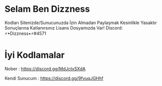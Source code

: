 # Selam Ben Dizzness
Kodları Sitenizde/Sunucunuzda İzin Almadan  Paylaşmak Kesinlikle Yasaktır Sonuçlarına Katlanırsınız Lisans Dosyamızda Var!
Discord: ⚡•Dizzness•⚡#4571
# İyi Kodlamalar

Nober : https://discord.gg/MdJctxSXdA

Kendi Sunucum : https://discord.gg/9fvuqJGHhf

